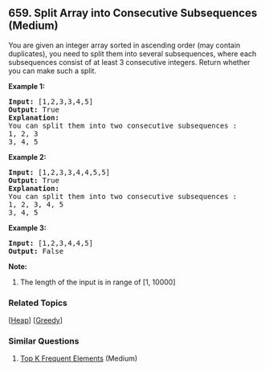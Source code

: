 <!--|This file generated by command(leetcode description); DO NOT EDIT.    |-->
<!--+----------------------------------------------------------------------+-->
<!--|@author    Openset <openset.wang@gmail.com>                           |-->
<!--|@link      https://github.com/openset                                 |-->
<!--|@home      https://github.com/openset/leetcode                        |-->
<!--+----------------------------------------------------------------------+-->

## 659. Split Array into Consecutive Subsequences (Medium)

<p>You are given an integer array sorted in ascending order (may contain duplicates), you need to split them into several subsequences, where each subsequences consist of at least 3 consecutive integers. Return whether you can make such a split.</p>

<p><b>Example 1:</b><br />
<pre>
<b>Input:</b> [1,2,3,3,4,5]
<b>Output:</b> True
<b>Explanation:</b>
You can split them into two consecutive subsequences : 
1, 2, 3
3, 4, 5
</pre>
</p>

<p><b>Example 2:</b><br />
<pre>
<b>Input:</b> [1,2,3,3,4,4,5,5]
<b>Output:</b> True
<b>Explanation:</b>
You can split them into two consecutive subsequences : 
1, 2, 3, 4, 5
3, 4, 5
</pre>
</p>

<p><b>Example 3:</b><br />
<pre>
<b>Input:</b> [1,2,3,4,4,5]
<b>Output:</b> False
</pre>
</p>

<p><b>Note:</b><br>
<ol>
<li>The length of the input is in range of [1, 10000]</li>
</ol>
</p>

### Related Topics
[[Heap](https://github.com/openset/leetcode/tree/master/tag/heap/README.md)]
[[Greedy](https://github.com/openset/leetcode/tree/master/tag/greedy/README.md)]

### Similar Questions
  1. [Top K Frequent Elements](https://github.com/openset/leetcode/tree/master/problems/top-k-frequent-elements) (Medium)
